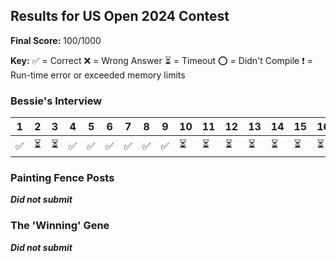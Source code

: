 
## Results for US Open 2024 Contest

**Final Score:** 100/1000

**Key:**
✅ = Correct
❌ = Wrong Answer
⏳ = Timeout
⭕ = Didn't Compile
❗ = Run-time error or exceeded memory limits

### Bessie's Interview

| 1 | 2 | 3 | 4 | 5 | 6 | 7 | 8 | 9 | 10 | 11 | 12 | 13 | 14 | 15 | 16 | 17 | 18 | 19 | 20 | 21 |
|---|---|---|---|---|---|---|---|---|----|----|----|----|----|----|----|----|----|----|----|----|
| ✅ | ⏳ | ⏳ | ✅ | ✅ | ✅ | ✅ | ✅ | ✅ | ⏳  | ⏳  | ⏳  | ⏳  | ⏳  | ⏳  | ⏳  | ⏳  | ⏳  | ⏳  | ⏳  | ⏳  |

### Painting Fence Posts

***Did not submit***

### The 'Winning' Gene

***Did not submit***
